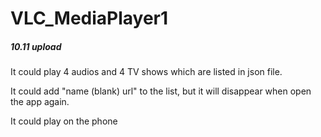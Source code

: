 # VLC_MediaPlayer1

##### 10.11 upload

It could play 4 audios and 4 TV shows which are listed in json file.

It could add "name  (blank) url" to the list, but it will disappear when open the app again. 

It could play on the phone


